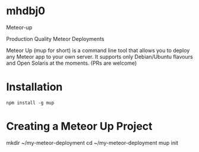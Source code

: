 # mhdbj0
Meteor-up

Production Quality Meteor Deployments 

Meteor Up (mup for short) is a command line tool that allows you to deploy any Meteor app to your own server. It supports only Debian/Ubuntu flavours and Open Solaris at the moments. (PRs are welcome)

#  Installation
    npm install -g mup
     
#  Creating a Meteor Up Project
   mkdir ~/my-meteor-deployment
   cd ~/my-meteor-deployment
   mup init
